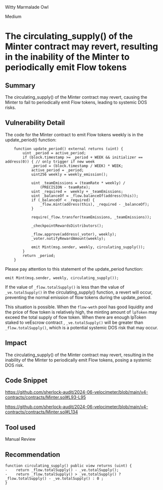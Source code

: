 Witty Marmalade Owl

Medium

# The circulating_supply() of the Minter contract may revert, resulting in the inability of the Minter to periodically emit Flow tokens

## Summary
The circulating_supply()  of the Minter contract may revert, causing the Minter to fail to periodically emit Flow tokens, leading to systemic DOS risks.
 
## Vulnerability Detail
The code for the Minter contract to emit Flow tokens weekly is in the update_period() function:
```solidity
    function update_period() external returns (uint) {
        uint _period = active_period;
        if (block.timestamp >= _period + WEEK && initializer == address(0)) { // only trigger if new week
            _period = (block.timestamp / WEEK) * WEEK;
            active_period = _period;
            uint256 weekly = weekly_emission();
 
            uint _teamEmissions = (teamRate * weekly) /
                (PRECISION - teamRate);
            uint _required =  weekly + _teamEmissions;
            uint _balanceOf = _flow.balanceOf(address(this));
            if (_balanceOf < _required) {
                _flow.mint(address(this), _required - _balanceOf);
            }
 
            require(_flow.transfer(teamEmissions, _teamEmissions));
 
            _checkpointRewardsDistributors();
 
            _flow.approve(address(_voter), weekly);
            _voter.notifyRewardAmount(weekly);
 
            emit Mint(msg.sender, weekly, circulating_supply());
        }
        return _period;
    }
```
Please pay attention to this statement of the update_period function:
```solidity
emit Mint(msg.sender, weekly, circulating_supply());
```
If the value of `_flow.totalSupply()`  is less than the value of  `_ve.totalSupply()`  in the circulating_supply() function, a revert will occur, preventing the normal emission of flow tokens during the update_period.

This situation is possible.  When the `flow-weth` pool has good liquidity and the price of flow token is relatively high, the minting amount of `lpToken` may exceed the total supply of flow token. When there are enough lpToken staked to veEscrow contract , `_ve.totalSupply()` will be greater than `_flow.totalSupply()`, which is a potential systemic DOS risk that may occur.
 
 
## Impact
The circulating_supply() of the Minter contract may revert, resulting in the inability of the Minter to periodically emit Flow tokens, posing a systemic DOS risk.
 
## Code Snippet
https://github.com/sherlock-audit/2024-06-velocimeter/blob/main/v4-contracts/contracts/Minter.sol#L93-L95
 
https://github.com/sherlock-audit/2024-06-velocimeter/blob/main/v4-contracts/contracts/Minter.sol#L134
 
## Tool used
 
Manual Review
 
## Recommendation
```solidity
function circulating_supply() public view returns (uint) {
-    return _flow.totalSupply() - _ve.totalSupply();
-    return _flow.totalSupply() > _ve.totalSupply() ? _flow.totalSupply() - _ve.totalSupply() : 0 ;
}
```